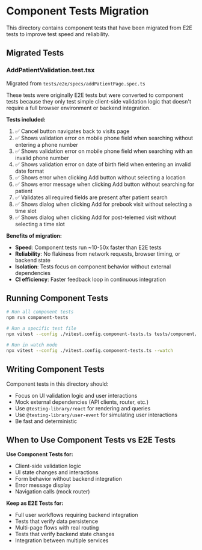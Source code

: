 # Component Tests Migration

This directory contains component tests that have been migrated from E2E tests to improve test speed and reliability.

## Migrated Tests

### AddPatientValidation.test.tsx

Migrated from `tests/e2e/specs/addPatientPage.spec.ts`

These tests were originally E2E tests but were converted to component tests because they only test simple client-side validation logic that doesn't require a full browser environment or backend integration.

**Tests included:**

1. ✅ Cancel button navigates back to visits page
2. ✅ Shows validation error on mobile phone field when searching without entering a phone number  
3. ✅ Shows validation error on mobile phone field when searching with an invalid phone number
4. ✅ Shows validation error on date of birth field when entering an invalid date format
5. ✅ Shows error when clicking Add button without selecting a location
6. ✅ Shows error message when clicking Add button without searching for patient
7. ✅ Validates all required fields are present after patient search
8. ✅ Shows dialog when clicking Add for prebook visit without selecting a time slot
9. ✅ Shows dialog when clicking Add for post-telemed visit without selecting a time slot

**Benefits of migration:**

- **Speed**: Component tests run ~10-50x faster than E2E tests
- **Reliability**: No flakiness from network requests, browser timing, or backend state
- **Isolation**: Tests focus on component behavior without external dependencies
- **CI efficiency**: Faster feedback loop in continuous integration

## Running Component Tests

```bash
# Run all component tests
npm run component-tests

# Run a specific test file
npx vitest --config ./vitest.config.component-tests.ts tests/component/AddPatientValidation.test.tsx

# Run in watch mode
npx vitest --config ./vitest.config.component-tests.ts --watch
```

## Writing Component Tests

Component tests in this directory should:

- Focus on UI validation logic and user interactions
- Mock external dependencies (API clients, router, etc.)
- Use `@testing-library/react` for rendering and queries
- Use `@testing-library/user-event` for simulating user interactions
- Be fast and deterministic

## When to Use Component Tests vs E2E Tests

**Use Component Tests for:**

- Client-side validation logic
- UI state changes and interactions
- Form behavior without backend integration
- Error message display
- Navigation calls (mock router)

**Keep as E2E Tests for:**

- Full user workflows requiring backend integration
- Tests that verify data persistence
- Multi-page flows with real routing
- Tests that verify backend state changes
- Integration between multiple services
